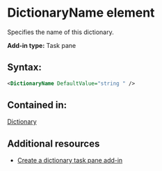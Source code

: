 
# DictionaryName element
Specifies the name of this dictionary.

 **Add-in type:** Task pane


## Syntax:


```XML
<DictionaryName DefaultValue="string " />
```


## Contained in:

[Dictionary](../../reference/manifest/dictionary.md)


## Additional resources



- [Create a dictionary task pane add-in](http://msdn.microsoft.com/library/80b91b8e-23c2-4077-8629-dd0a20c4defa%28Office.15%29.aspx)
    
